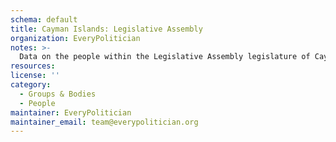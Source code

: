 ```yaml
---
schema: default
title: Cayman Islands: Legislative Assembly
organization: EveryPolitician
notes: >-
  Data on the people within the Legislative Assembly legislature of Cayman Islands.
resources:
license: ''
category:
  - Groups & Bodies
  - People
maintainer: EveryPolitician
maintainer_email: team@everypolitician.org
---
```

